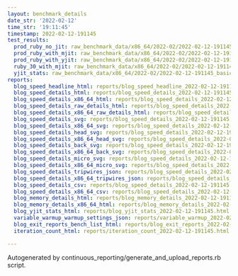 ```yaml
---
layout: benchmark_details
date_str: '2022-02-12'
time_str: '19:11:45'
timestamp: 2022-02-12-191145
test_results:
  prod_ruby_no_jit: raw_benchmark_data/x86_64/2022-02/2022-02-12-191145_basic_benchmark_prod_ruby_no_jit.json
  prod_ruby_with_mjit: raw_benchmark_data/x86_64/2022-02/2022-02-12-191145_basic_benchmark_prod_ruby_with_mjit.json
  prod_ruby_with_yjit: raw_benchmark_data/x86_64/2022-02/2022-02-12-191145_basic_benchmark_prod_ruby_with_yjit.json
  ruby_30_with_mjit: raw_benchmark_data/x86_64/2022-02/2022-02-12-191145_basic_benchmark_ruby_30_with_mjit.json
  yjit_stats: raw_benchmark_data/x86_64/2022-02/2022-02-12-191145_basic_benchmark_yjit_stats.json
reports:
  blog_speed_headline_html: reports/blog_speed_headline_2022-02-12-191145.html
  blog_speed_details_html: reports/blog_speed_details_2022-02-12-191145.html
  blog_speed_details_x86_64_html: reports/blog_speed_details_2022-02-12-191145.x86_64.html
  blog_speed_details_raw_details_html: reports/blog_speed_details_2022-02-12-191145.raw_details.html
  blog_speed_details_x86_64_raw_details_html: reports/blog_speed_details_2022-02-12-191145.x86_64.raw_details.html
  blog_speed_details_svg: reports/blog_speed_details_2022-02-12-191145.svg
  blog_speed_details_x86_64_svg: reports/blog_speed_details_2022-02-12-191145.x86_64.svg
  blog_speed_details_head_svg: reports/blog_speed_details_2022-02-12-191145.head.svg
  blog_speed_details_x86_64_head_svg: reports/blog_speed_details_2022-02-12-191145.x86_64.head.svg
  blog_speed_details_back_svg: reports/blog_speed_details_2022-02-12-191145.back.svg
  blog_speed_details_x86_64_back_svg: reports/blog_speed_details_2022-02-12-191145.x86_64.back.svg
  blog_speed_details_micro_svg: reports/blog_speed_details_2022-02-12-191145.micro.svg
  blog_speed_details_x86_64_micro_svg: reports/blog_speed_details_2022-02-12-191145.x86_64.micro.svg
  blog_speed_details_tripwires_json: reports/blog_speed_details_2022-02-12-191145.tripwires.json
  blog_speed_details_x86_64_tripwires_json: reports/blog_speed_details_2022-02-12-191145.x86_64.tripwires.json
  blog_speed_details_csv: reports/blog_speed_details_2022-02-12-191145.csv
  blog_speed_details_x86_64_csv: reports/blog_speed_details_2022-02-12-191145.x86_64.csv
  blog_memory_details_html: reports/blog_memory_details_2022-02-12-191145.html
  blog_memory_details_x86_64_html: reports/blog_memory_details_2022-02-12-191145.x86_64.html
  blog_yjit_stats_html: reports/blog_yjit_stats_2022-02-12-191145.html
  variable_warmup_warmup_settings_json: reports/variable_warmup_2022-02-12-191145.warmup_settings.json
  blog_exit_reports_bench_list_html: reports/blog_exit_reports_2022-02-12-191145.bench_list.html
  iteration_count_html: reports/iteration_count_2022-02-12-191145.html

---
```

Autogenerated by continuous_reporting/generate_and_upload_reports.rb script.

